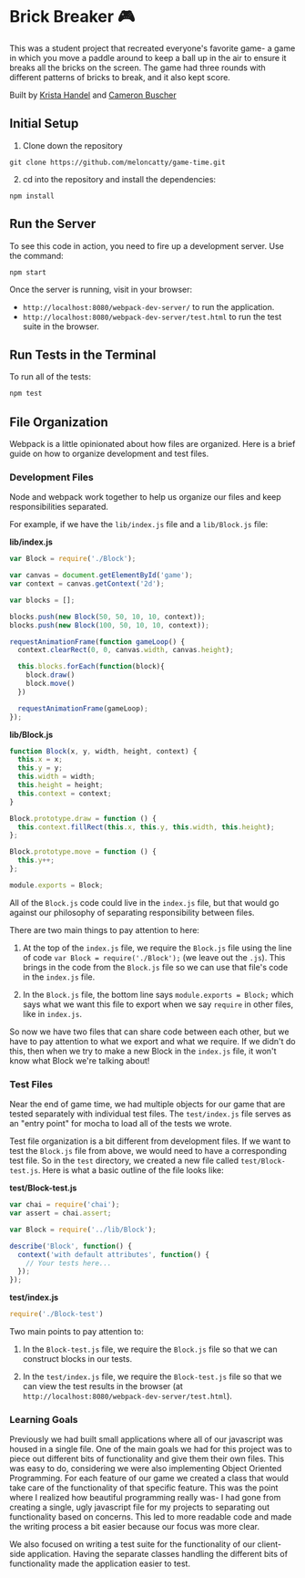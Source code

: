 # Brick Breaker 🎮

This was a student project that recreated everyone's favorite game- a game in which you move a paddle around to keep a ball up in the air to ensure it breaks all the bricks on the screen. The game had three rounds with different patterns of bricks to break, and it also kept score.  

Built by [Krista Handel](https://github.com/meloncatty) and [Cameron Buscher](https://github.com/YayFiber)

## Initial Setup

1. Clone down the repository  

```shell
git clone https://github.com/meloncatty/game-time.git
```

2. cd into the repository and install the dependencies:
  ```shell
  npm install
  ```

## Run the Server

To see this code in action, you need to fire up a development server. Use the command:

```shell
npm start
```

Once the server is running, visit in your browser:

* `http://localhost:8080/webpack-dev-server/` to run the application.
* `http://localhost:8080/webpack-dev-server/test.html` to run the test suite in the browser.

## Run Tests in the Terminal

To run all of the tests:

```js
npm test
```

## File Organization

Webpack is a little opinionated about how files are organized. Here is a brief guide on how to organize development and test files.

### Development Files

Node and webpack work together to help us organize our files and keep responsibilities separated.

For example, if we have the `lib/index.js` file and a `lib/Block.js` file:

**lib/index.js**

```javascript
var Block = require('./Block');

var canvas = document.getElementById('game');
var context = canvas.getContext('2d');

var blocks = [];

blocks.push(new Block(50, 50, 10, 10, context));
blocks.push(new Block(100, 50, 10, 10, context));

requestAnimationFrame(function gameLoop() {
  context.clearRect(0, 0, canvas.width, canvas.height);

  this.blocks.forEach(function(block){
    block.draw()
    block.move()
  })

  requestAnimationFrame(gameLoop);
});
```

**lib/Block.js**

```javascript
function Block(x, y, width, height, context) {
  this.x = x;
  this.y = y;
  this.width = width;
  this.height = height;
  this.context = context;
}

Block.prototype.draw = function () {
  this.context.fillRect(this.x, this.y, this.width, this.height);
};

Block.prototype.move = function () {
  this.y++;
};

module.exports = Block;
```

All of the `Block.js` code could live in the `index.js` file, but that would go against our philosophy of separating responsibility between files.

There are two main things to pay attention to here:

1. At the top of the `index.js` file, we require the `Block.js` file using the line of code `var Block = require('./Block');` (we leave out the `.js`). This brings in the code from the `Block.js` file so we can use that file's code in the `index.js` file.

2. In the `Block.js` file, the bottom line says `module.exports = Block;` which says what we want this file to export when we say `require` in other files, like in `index.js`.

So now we have two files that can share code between each other, but we have to pay attention to what we export and what we require. If we didn't do this, then when we try to make a new Block in the `index.js` file, it won't know what Block we're talking about!

### Test Files

Near the end of game time, we had multiple objects for our game that are tested separately with individual test files. The `test/index.js` file serves as an "entry point" for mocha to load all of the tests we wrote.

Test file organization is a bit different from development files. If we want to test the `Block.js` file from above, we would need to have a corresponding test file. So in the `test` directory, we created a new file called `test/Block-test.js`. Here is what a basic outline of the file looks like:

**test/Block-test.js**

```javascript
var chai = require('chai');
var assert = chai.assert;

var Block = require('../lib/Block');

describe('Block', function() {
  context('with default attributes', function() {
    // Your tests here...  
  });  
});
```

**test/index.js**

```javascript
require('./Block-test')
```

Two main points to pay attention to:

1. In the `Block-test.js` file, we require the `Block.js` file so that we can construct blocks in our tests.

2. In the `test/index.js` file, we require the `Block-test.js` file so that we can view the test results in the browser (at `http://localhost:8080/webpack-dev-server/test.html`).

### Learning Goals

Previously we had built small applications where all of our javascript was housed in a single file. One of the main goals we had for this project was to piece out different bits of functionality and give them their own files. This was easy to do, considering we were also implementing Object Oriented Programming. For each feature of our game we created a class that would take care of the functionality of that specific feature. This was the point where I realized how beautiful programming really was- I had gone from creating a single, ugly javascript file for my projects to separating out functionality based on concerns. This led to more readable code and made the writing process a bit easier because our focus was more clear.  

We also focused on writing a test suite for the functionality of our client-side application. Having the separate classes handling the different bits of functionality made the application easier to test.
